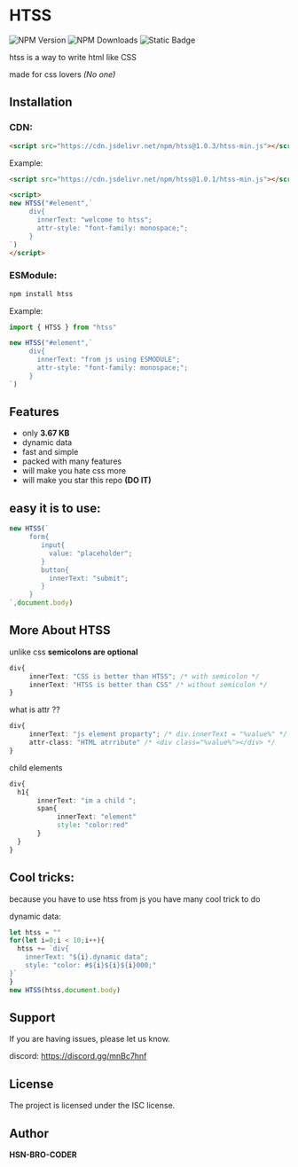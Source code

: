 # HTSS
![NPM Version](https://img.shields.io/npm/v/htss?style=flat)
![NPM Downloads](https://img.shields.io/npm/dt/htss?style=flat)
![Static Badge](https://img.shields.io/badge/size-3.27kb-red)



htss is a way to write html like CSS

made for css lovers *(No one)*

Installation
------------
### CDN:
```html
<script src="https://cdn.jsdelivr.net/npm/htss@1.0.3/htss-min.js"></script>
```

Example:
```html
<script src="https://cdn.jsdelivr.net/npm/htss@1.0.1/htss-min.js"></script>

<script>
new HTSS("#element",`
     div{
       innerText: "welcome to htss";
       attr-style: "font-family: monospace;";
     }
`)
</script>
```
### ESModule:
```bash
npm install htss
```
Example:
```js
import { HTSS } from "htss"

new HTSS("#element",`
     div{
       innerText: "from js using ESMODULE";
       attr-style: "font-family: monospace;";
     }
`)
```
Features
--------

- only **3.67 KB**
- dynamic data
- fast and simple
- packed with many features
- will make you hate css more
- will make you star this repo **(DO IT)**

easy it is to use:
-------
```js
new HTSS(`
     form{
        input{
          value: "placeholder";
        }
        button{
          innerText: "submit";
        }
     }
`,document.body)
```


More About HTSS
----------
unlike css **semicolons are optional**
```css
div{
     innerText: "CSS is better than HTSS"; /* with semicolon */
     innerText: "HTSS is better than CSS" /* without semicolon */
}
```
what is attr ??
```css
div{
     innerText: "js element proparty"; /* div.innerText = "%value%" */
     attr-class: "HTML atrribute" /* <div class="%value%"></div> */
}
```
child elements
```css
div{
  h1{
       innerText: "im a child ";
       span{
            innerText: "element"
            style: "color:red"
       }
  }
}
```
Cool tricks:
-------
because you have to use htss from js you have many cool trick to do

dynamic data:
```js
let htss = ""
for(let i=0;i < 10;i++){
  htss += `div{
    innerText: "${i}.dynamic data"; 
    style: "color: #${i}${i}${i}000;"
}`
}
new HTSS(htss,document.body)
```

Support
-------

If you are having issues, please let us know.

discord: https://discord.gg/mnBc7hnf


License
-------

The project is licensed under the ISC license.

Author
-------

**HSN-BRO-CODER**
